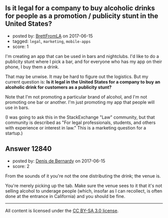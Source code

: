 ## Is it legal for a company to buy alcoholic drinks for people as a promotion / publicity stunt in the United States?

- posted by: [BrettFromLA](https://stackexchange.com/users/2813127/brettfromla) on 2017-06-15
- tagged: `legal`, `marketing`, `mobile-apps`
- score: 1

I'm creating an app that can be used in bars and nightclubs. I'd like to do a publicity stunt where I pick a bar, and for everyone who has my app on their phone, I buy them a drink.

That may be unwise. It may be hard to figure out the logistics. But my current question is: **Is it legal in the United States for a company to buy an alcoholic drink for customers as a publicity stunt?**

Note that I'm not promoting a particular brand of alcohol, and I'm not promoting one bar or another. I'm just promoting my app that people will use in bars.

(I was going to ask this in the StackExchange "Law" community, but that community is described as "For legal professionals, students, and others with experience or interest in law." This is a marketing question for a startup.)


## Answer 12840

- posted by: [Denis de Bernardy](https://stackexchange.com/users/182468/denis-de-bernardy) on 2017-06-15
- score: 2

From the sounds of it you're not the one distributing the drink; the venue is.

You're merely picking up the tab. Make sure the venue sees to it that it's not selling alcohol to underage people (which, insofar as I can recollect, is often done at the entrance in California) and you should be fine.



---

All content is licensed under the [CC BY-SA 3.0 license](https://creativecommons.org/licenses/by-sa/3.0/).
